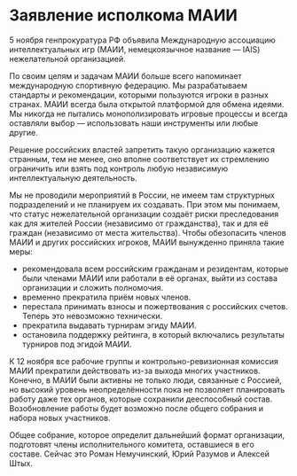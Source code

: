 # **Заявление исполкома МАИИ**

5 ноября генпрокуратура РФ объявила Международную ассоциацию интеллектуальных игр (МАИИ, немецкоязычное название  — IAIS) нежелательной организацией.

По своим целям и задачам МАИИ больше всего напоминает международную спортивную федерацию. Мы разрабатываем стандарты и рекомендации, которыми пользуются игроки в разных странах. МАИИ всегда была открытой платформой для обмена идеями. Мы никогда не пытались монополизировать игровые процессы и всегда оставляли выбор — использовать наши инструменты или любые другие.

Решение российских властей запретить такую организацию кажется странным, тем не менее, оно вполне соответствует их стремлению ограничить или взять под контроль любую независимую интеллектуальную деятельность.

Мы не проводили мероприятий в России, не имеем там структурных подразделений и не планируем их создавать. При этом мы понимаем, что статус нежелательной организации создаёт риски преследования как для жителей России (независимо от гражданства), так и для её граждан (независимо от места жительства). Чтобы обезопасить членов МАИИ и других российских игроков, МАИИ вынужденно приняла такие меры:

- рекомендовала всем российским гражданам и резидентам, которые были членами МАИИ или работали в её органах, выйти из состава организации и сложить полномочия.
- временно прекратила приём новых членов.
- перестала принимать взносы и пожертвования с российских счетов. Теперь это невозможно технически.
- прекратила выдавать турнирам эгиду МАИИ.
- остановила поддержку рейтинга, в который включались результаты турниров под эгидой МАИИ.

К 12 ноября все рабочие группы и контрольно-ревизионная комиссия МАИИ прекратили действовать из\-за выхода многих участников. Конечно, в МАИИ были активны не только люди, связанные с Россией, но высокий уровень неопределённости пока не позволяет планировать работу даже тех органов, которые сохранили дееспособный состав. Возобновление работы будет возможно после общего собрания и набора новых участников.

Общее собрание, которое определит дальнейший формат организации, подготовят члены исполнительного комитета, оставшиеся в его составе. Сейчас это Роман Немучинский, Юрий Разумов и Алексей Штых. 
